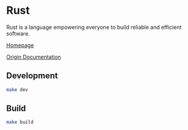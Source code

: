 # Rust

Rust is a language empowering everyone to build reliable and efficient software.

[Homepage](https://www.rust-lang.org/)

[Origin Documentation](https://doc.rust-lang.org/book/)

## Development

```bash
make dev
```

## Build

```bash
make build
```
